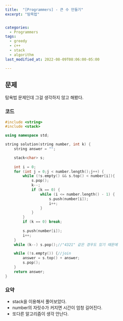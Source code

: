 ```yaml
---
title:  "[Programmers] - 큰 수 만들기"
excerpt: "탐욕법"


categories:
  - Programmers
tags:
  - greedy
  - c++
  - stack
  - algorithm
last_modified_at: 2022-08-09T08:06:00-05:00

---
```


## 문제

탐욕법 문제인데 그걸 생각하지 않고 해봤다.

### 코드

```cpp
#include <string>
#include <stack>

using namespace std;

string solution(string number, int k) {
	string answer = "";

	stack<char> s;
	
	int i = 0;
	for (int j = 0;j < number.length();j++) {
		while (!s.empty() && s.top() < number[i]){
			s.pop();
			k--;
			if (k == 0) {
				while (i <= number.length() - 1) {
					s.push(number[i]);
					i++;
				}
			}
		}
		if (k == 0) break;
		
		s.push(number[i]);
		i++;
	}
	while (k--) s.pop();//"4321" 같은 경우도 있기 때문에

	while (!s.empty()) {//join
		answer = s.top() + answer;
		s.pop();
	}
	return answer;
}
```

### 요약

- stack을 이용해서 풀어보았다.
- number의 자릿수가 커지면 시간이 엄청 길어진다.
- 또다른 알고리즘이 생각 안난다.
